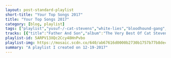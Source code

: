 ```yaml
---
layout: post-standard-playlist
short-title: "Your Top Songs 2017"
title: "Your Top Songs 2017"
category: [blog, playlist]
tags: ["playlist","yusuf-/-cat-stevens","white-lies","bloodhound-gang","blink-182","new-found-glory","b.r.gibson","new-found-glory","wavves","drake","new-found-glory","buddy-rich,-pat-labarbera,-bob-dogan","yusuf-/-cat-stevens","chance-the-rapper,-jeremih,-francis-and-the-lights","billy-may","mister-heavenly","yusuf-/-cat-stevens","chance-the-rapper,-kanye-west,-chicago-children's-choir","three-dog-night","john-denver","animal-collective","wavves","flogging-molly","can't-swim","benny-goodman,-billy-meyers,-elmer-schoebel,-jack-pettis","spin-doctors","van-morrison","chance-the-rapper","senses-fail","matt-pond-pa","awolnation","wavves","surfer-blood","minus-the-bear","mae","kendrick-lamar,-mc-eiht","dashboard-confessional","buddy-rich","glen-gray","apashe,-sway","twenty-one-pilots","drake","b.b.-king","awolnation","ship's-chorus","motion-city-soundtrack","bloodhound-gang","childish-gambino","drake","cults","matt-pond-pa","three-dog-night","trash-boat","awolnation","b.b.-king","art-blakey-&-the-jazz-messengers","nick-waterhouse","bloodhound-gang","twenty-one-pilots","rise-against","can't-swim","leon-bridges","cults","alt-j","matt-pond-pa","third-eye-blind","three-dog-night","mister-heavenly","built-to-spill"]
tracks: [{"title":"Father And Son","album":"The Very Best Of Cat Stevens","artists":"Yusuf / Cat Stevens"},{"title":"Take It Out on Me","album":"Friends","artists":"White Lies"},{"title":"Foxtrot Uniform Charlie Kilo","album":"Hefty Fine","artists":"Bloodhound Gang"},{"title":"Parking Lot","album":"California (Deluxe Edition)","artists":"blink-182"},{"title":"Call Me Anti-Social","album":"Makes Me Sick","artists":"New Found Glory"},{"title":"Sway","album":"Sway","artists":"b.r.gibson"},{"title":"Your Jokes Aren't Funny","album":"Makes Me Sick","artists":"New Found Glory"},{"title":"Daisy","album":"You’re Welcome","artists":"Wavves"},{"title":"Free Smoke","album":"More Life","artists":"Drake"},{"title":"Wildfire","album":"California (Deluxe Edition)","artists":"blink-182"},{"title":"Flowering Meadow","album":"Byzantine Tales","artists":"b.r.gibson"},{"title":"Party On Apocalypse","album":"Makes Me Sick","artists":"New Found Glory"},{"title":"Two Bass Hit","album":"Very Alive At Ronnie Scott's","artists":"Buddy Rich, Pat LaBarbera, Bob Dogan"},{"title":"If You Want To Sing Out, Sing Out","album":"The Very Best Of Cat Stevens","artists":"Yusuf / Cat Stevens"},{"title":"Summer Friends (feat. Jeremih & Francis & The Lights)","album":"Coloring Book","artists":"Chance the Rapper, Jeremih, Francis and the Lights"},{"title":"Lover (Gene Krupa Version)","album":"Swing Era Plus No. 3 - Cd016","artists":"Billy May"},{"title":"Beat Down","album":"Boxing the Moonlight","artists":"Mister Heavenly"},{"title":"Moonshadow","album":"The Very Best Of Cat Stevens","artists":"Yusuf / Cat Stevens"},{"title":"All We Got (feat. Kanye West & Chicago Children's Choir)","album":"Coloring Book","artists":"Chance the Rapper, Kanye West, Chicago Children's Choir"},{"title":"One - Single Version","album":"Three Dog Night","artists":"Three Dog Night"},{"title":"Take Me Home, Country Roads - Original Version","album":"John Denver's Greatest Hits","artists":"John Denver"},{"title":"FloriDada","album":"Painting With","artists":"Animal Collective"},{"title":"Death By Dinosaur Ninjas","album":"J.R.","artists":"b.r.gibson"},{"title":"No Shade","album":"You’re Welcome","artists":"Wavves"},{"title":"There's Nothing Left Pt. 1","album":"Life Is Good","artists":"Flogging Molly"},{"title":"Your Clothes","album":"Death Deserves a Name","artists":"Can't Swim"},{"title":"Bugle Call Rag (Live)","album":"In Person","artists":"Benny Goodman, Billy Meyers, Elmer Schoebel, Jack Pettis"},{"title":"Two Princes","album":"Pocket Full Of Kryptonite (Anniversary Edition)","artists":"Spin Doctors"},{"title":"Brown Eyed Girl","album":"Blowin' Your Mind!","artists":"Van Morrison"},{"title":"Same Drugs","album":"Coloring Book","artists":"Chance the Rapper"},{"title":"Jets to Perú","album":"In Your Absence","artists":"Senses Fail"},{"title":"A Candle and a Deck of Cards","album":"Winter Lives","artists":"Matt Pond PA"},{"title":"Fat Face","album":"Run","artists":"AWOLNATION"},{"title":"You’re Welcome","album":"You’re Welcome","artists":"Wavves"},{"title":"Matter of Time","album":"Snowdonia","artists":"Surfer Blood"},{"title":"Last Kiss","album":"VOIDS","artists":"Minus the Bear"},{"title":"This Time Is the Last Time (Wave Remix)","album":"Destination: B-Sides","artists":"Mae"},{"title":"m.A.A.d city","album":"good kid, m.A.A.d city","artists":"Kendrick Lamar, MC Eiht"},{"title":"Fever Dreams","album":"The Shade of Poison Trees","artists":"Dashboard Confessional"},{"title":"Nuttville","album":"The Roar Of '74","artists":"Buddy Rich"},{"title":"The Elks' Parade (Bobby Sherwood Version)","album":"Swing Era Plus No. 3 - Cd016","artists":"Glen Gray"},{"title":"I'm A Dragon feat. Sway - Original Mix","album":"I'm A Dragon","artists":"Apashe, Sway"},{"title":"Heavydirtysoul","album":"Blurryface","artists":"Twenty One Pilots"},{"title":"Blem","album":"More Life","artists":"Drake"},{"title":"A134","album":"Roads","artists":"b.r.gibson"},{"title":"Treat Me Right","album":"B.B. King Wails","artists":"B.B. King"},{"title":"Drinking Lightning","album":"Run","artists":"AWOLNATION"},{"title":"Fathoms Below - From \"The Little Mermaid\" / Soundtrack Version","album":"Little Mermaid (Special Edition)","artists":"Ship's Chorus"},{"title":"Anything At All","album":"Panic Stations","artists":"Motion City Soundtrack"},{"title":"Ralph Wiggum","album":"Hefty Fine","artists":"Bloodhound Gang"},{"title":"Me and Your Mama","album":"\"Awaken, My Love!\"","artists":"Childish Gambino"},{"title":"Jorja Interlude","album":"More Life","artists":"Drake"},{"title":"Offering","album":"Offering","artists":"Cults"},{"title":"Fotzepolitic","album":"Winter Lives","artists":"Matt Pond PA"},{"title":"Nobody - Single Version","album":"Three Dog Night","artists":"Three Dog Night"},{"title":"Strangers","album":"Nothing I Write You Can Change What You've Been Through","artists":"Trash Boat"},{"title":"Hollow Moon (Bad Wolf)","album":"Run","artists":"AWOLNATION"},{"title":"Sweet Thing","album":"B.B. King Wails","artists":"B.B. King"},{"title":"The Theme - Live At Birdland, New York City, 1960 / Remaster 2000/Rudy Van Gelder Edition","album":"Meet You At The Jazz Corner Of The World (Remastered / Rudy Van Gelder Edition)","artists":"Art Blakey & The Jazz Messengers"},{"title":"It's Time","album":"Never Twice","artists":"Nick Waterhouse"},{"title":"Pennsylvania","album":"Hefty Fine","artists":"Bloodhound Gang"},{"title":"Ride","album":"Blurryface","artists":"Twenty One Pilots"},{"title":"Wolves","album":"Wolves","artists":"Rise Against"},{"title":"Come Home","album":"Death Deserves a Name","artists":"Can't Swim"},{"title":"Better Man","album":"Coming Home","artists":"Leon Bridges"},{"title":"I Took Your Picture","album":"Offering","artists":"Cults"},{"title":"Deadcrush","album":"RELAXER","artists":"alt-J"},{"title":"The Glow","album":"Winter Lives","artists":"Matt Pond PA"},{"title":"Narcolepsy","album":"Third Eye Blind","artists":"Third Eye Blind"},{"title":"It's For You - Single Version","album":"Three Dog Night","artists":"Three Dog Night"},{"title":"Magic Is Gone","album":"Boxing the Moonlight","artists":"Mister Heavenly"},{"title":"Liar","album":"You In Reverse (U.S. Version)","artists":"Built To Spill"}]
playlist-id: 5ARPV13XQc2Ccy48HnPvbo
playlist-img: https://mosaic.scdn.co/640/ab67616d0000b2730b1757b77b8decc5116078c8ab67616d0000b273b6312107cf7d7cac72f0c241ab67616d0000b273c7db54ebdd4f61877a3bd75bab67616d0000b273e7248738c2f7ce3b5584b15d
summary: "A playlist I created on 12-19-2017"
---
```

